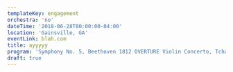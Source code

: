 ```yaml
---
templateKey: engagement
orchestra: 'no'
dateTime: '2018-06-28T00:00:00-04:00'
location: 'Gainsville, GA'
eventLink: blah.com
title: ayyyyy
program: 'Symphony No. 5, Beethoven 1812 OVERTURE Violin Concerto, Tchaikovsky'
draft: true
---
```


